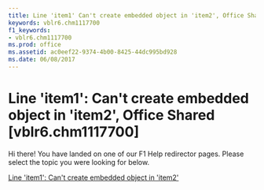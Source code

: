 ```yaml
---
title: Line 'item1' Can't create embedded object in 'item2', Office Shared [vblr6.chm1117700]
keywords: vblr6.chm1117700
f1_keywords:
- vblr6.chm1117700
ms.prod: office
ms.assetid: ac0eef22-9374-4b00-8425-44dc995bd928
ms.date: 06/08/2017
---
```



# Line 'item1': Can't create embedded object in 'item2', Office Shared [vblr6.chm1117700]

Hi there! You have landed on one of our F1 Help redirector pages. Please select the topic you were looking for below.

[Line 'item1': Can't create embedded object in 'item2'](http://msdn.microsoft.com/library/cba73286-4151-74bb-e7aa-947fa8fc3865%28Office.15%29.aspx)

